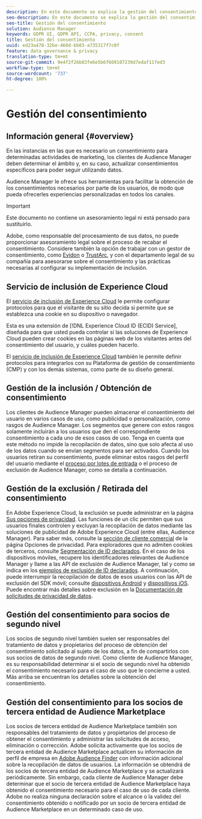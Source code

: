 ```yaml
---
description: En este documento se explica la gestión del consentimiento en Audience Manager.
seo-description: En este documento se explica la gestión del consentimiento en Audience Manager.
seo-title: Gestión del consentimiento
solution: Audience Manager
keywords: GDPR UI, GDPR API, CCPA, privacy, consent
title: Gestión del consentimiento
uuid: ed23a478-32be-460d-bb03-a735317f7c0f
feature: data governance & privacy
translation-type: tm+mt
source-git-commit: 9e4f2f26b83fe6e5b6f669107239d7edaf11fed3
workflow-type: tm+mt
source-wordcount: '737'
ht-degree: 100%

---
```



# Gestión del consentimiento

## Información general {#overview}

En las instancias en las que es necesario un consentimiento para determinadas actividades de marketing, los clientes de Audience Manager deben determinar el ámbito y, en su caso, actualizar consentimientos específicos para poder seguir utilizando datos.

Audience Manager le ofrece sus herramientas para facilitar la obtención de los consentimientos necesarios por parte de los usuarios, de modo que pueda ofrecerles experiencias personalizadas en todos los canales.

>[!IMPORTANT]
>
> Este documento no contiene un asesoramiento legal ni está pensado para sustituirlo.
>
> Adobe, como responsable del procesamiento de sus datos, no puede proporcionar asesoramiento legal sobre el proceso de recabar el consentimiento. Considere también la opción de trabajar con un gestor de consentimiento, como [Evidon](https://theblog.adobe.com/evidon-builds-gdpr-universal-consent-integration-with-launch-by-adobe/) o [TrustArc](https://theblog.adobe.com/trustarc-builds-consent-integration-launch-adobe/), y con el departamento legal de su compañía para asesorarse sobre el consentimiento y las prácticas necesarias al configurar su implementación de inclusión.

## Servicio de inclusión de Experience Cloud

El [servicio de inclusión de Experience Cloud](https://docs.adobe.com/content/help/es-ES/id-service/using/implementation/opt-in-service/optin-overview.html) le permite configurar protocolos para que el visitante de su sitio decida si permite que se establezca una cookie en su dispositivo o navegador.

Esta es una extensión de [!DNL Experience Cloud ID (ECID) Service], diseñada para que usted pueda controlar si las soluciones de Experience Cloud pueden crear cookies en las páginas web de los visitantes antes del consentimiento del usuario, y cuáles pueden hacerlo.

El [servicio de inclusión de Experience Cloud](https://docs.adobe.com/content/help/en/id-service/using/implementation/opt-in-service/optin-overview.html) también le permite definir protocolos para integrarlos con su Plataforma de gestión de consentimiento (CMP) y con los demás sistemas, como parte de su diseño general.

## Gestión de la inclusión / Obtención de consentimiento

Los clientes de Audience Manager pueden almacenar el consentimiento del usuario en varios casos de uso, como publicidad o personalización, como rasgos de Audience Manager. Los segmentos que genere con estos rasgos solamente incluirán a los usuarios que den el correspondiente consentimiento a cada uno de esos casos de uso. Tenga en cuenta que este método no impide la recopilación de datos, sino que solo afecta al uso de los datos cuando se envían segmentos para ser activados. Cuando los usuarios retiran su consentimiento, puede eliminar estos rasgos del perfil del usuario mediante el [proceso por lotes de entrada](../../integration/sending-audience-data/batch-data-transfer-explained/inbound-file-contents.md) o el proceso de exclusión de Audience Manager, como se detalla a continuación.

## Gestión de la exclusión / Retirada del consentimiento

En Adobe Experience Cloud, la exclusión se puede administrar en la página [Sus opciones de privacidad](https://www.adobe.com/es/privacy/opt-out.html#customeruse). Las funciones de un clic permiten que sus usuarios finales controlen y excluyan la recopilación de datos mediante las soluciones de publicidad de Adobe Experience Cloud (entre ellas, Audience Manager). Para saber más, consulte la [sección de cliente comercial](https://www.adobe.com/privacy/opt-out.html#customeruse) de la página Opciones de privacidad. Para exploradores que no admiten cookies de terceros, consulte [Segmentación de ID declarados](../../features/declared-ids.md#declared-id-targeting). En el caso de los dispositivos móviles, recupere los identificadores relevantes de Audience Manager y llame a las API de exclusión de Audience Manager, tal y como se indica en los [ejemplos de exclusión de ID declarados](../../features/declared-ids.md#opt-out-examples). A continuación, puede interrumpir la recopilación de datos de esos usuarios con las API de exclusión del SDK móvil; consulte [dispositivos Android](https://docs.adobe.com/content/help/es-ES/mobile-services/android/gdpr-privacy-android/privacy.html) y [dispositivos iOS](https://docs.adobe.com/content/help/es-ES/mobile-services/ios/privacy-gdpr-ios/privacy.html). Puede encontrar más detalles sobre exclusión en la [Documentación de solicitudes de privacidad de datos](../../overview/data-security-and-privacy/data-privacy-requests.md).

## Gestión del consentimiento para socios de segundo nivel

Los socios de segundo nivel también suelen ser responsables del tratamiento de datos y propietarios del proceso de obtención del consentimiento solicitado al sujeto de los datos, a fin de compartirlos con sus socios de datos de segundo nivel. Como cliente de Audience Manager, es su responsabilidad determinar si el socio de segundo nivel ha obtenido el consentimiento necesario para el caso de uso que le concierne a usted. Más arriba se encuentran los detalles sobre la obtención del consentimiento.

## Gestión del consentimiento para los socios de tercera entidad de Audience Marketplace

Los socios de tercera entidad de Audience Marketplace también son responsables del tratamiento de datos y propietarios del proceso de obtener el consentimiento y administrar las solicitudes de acceso, eliminación o corrección. Adobe solicita activamente que los socios de tercera entidad de Audience Marketplace actualicen su información de perfil de empresa en [Adobe Audience Finder](https://www.adobe-audience-finder.com/) con información adicional sobre la recopilación de datos de usuarios. La información se obtendrá de los socios de tercera entidad de Audience Marketplace y se actualizará periódicamente. Sin embargo, cada cliente de Audience Manager debe determinar que el socio de tercera entidad de Audience Marketplace haya obtenido el consentimiento necesario para el caso de uso de cada cliente. Adobe no realiza ninguna declaración sobre el alcance o la validez del consentimiento obtenido o notificado por un socio de tercera entidad de Audience Marketplace en un determinado caso de uso.
